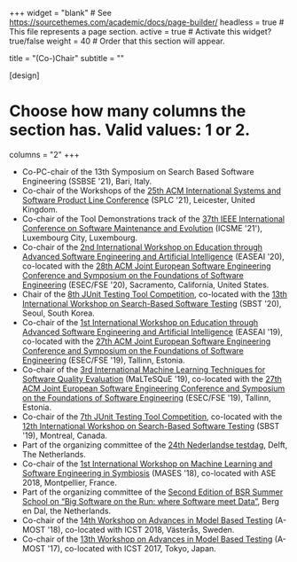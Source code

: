 +++
widget = "blank"  # See https://sourcethemes.com/academic/docs/page-builder/
headless = true  # This file represents a page section.
active = true  # Activate this widget? true/false
weight = 40  # Order that this section will appear.

title = "(Co-)Chair"
subtitle = ""

[design]
  # Choose how many columns the section has. Valid values: 1 or 2.
  columns = "2"
+++

* Co-PC-chair of the 13th Symposium on Search Based Software Engineering (SSBSE '21), Bari, Italy.
* Co-chair of the Workshops of the [25th ACM International Systems and Software Product Line Conference](http://splc2021.net) (SPLC '21), Leicester, United Kingdom.
* Co-chair of the Tool Demonstrations track of the [37th IEEE International Conference on Software Maintenance and Evolution](https://icsme2021.github.io) (ICSME '21'), Luxembourg City, Luxembourg.
* Co-chair of the [2nd International Workshop on Education through Advanced Software Engineering and Artificial Intelligence](https://easeai.github.io/) (EASEAI '20), co-located with the [28th ACM Joint European Software Engineering Conference and Symposium on the Foundations of Software Engineering](https://2020.esec-fse.org) (ESEC/FSE '20), Sacramento, California, United States.
* Chair of the [8th JUnit Testing Tool Competition](https://sbst20.github.io/tools/), co-located with the [13th International Workshop on Search-Based Software Testing](https://sbst20.github.io) (SBST '20), Seoul, South Korea.
* Co-chair of the [1st International Workshop on Education through Advanced Software Engineering and Artificial Intelligence](https://easeai.github.io/EASEAI2019) (EASEAI '19), co-located with the [27th ACM Joint European Software Engineering Conference and Symposium on the Foundations of Software Engineering](https://esec-fse19.ut.ee) (ESEC/FSE '19), Tallinn, Estonia.
* Co-chair of the [3rd International Machine Learning Techniques for Software Quality Evaluation](https://maltesque2019.github.io/) (MaLTeSQuE '19), co-located with the [27th ACM Joint European Software Engineering Conference and Symposium on the Foundations of Software Engineering](https://esec-fse19.ut.ee) (ESEC/FSE '19), Tallinn, Estonia.
* Co-chair of the [7th JUnit Testing Tool Competition](https://sbst19.github.io/tools/), co-located with the [12th International Workshop on Search-Based Software Testing](https://sbst19.github.io) (SBST '19), Montreal, Canada.
* Part of the organizing committee of the [24th Nederlandse testdag](https://testdag2018.github.io), Delft, The Netherlands.
* Co-chair of the [1st International Workshop on Machine Learning and Software Engineering in Symbiosis](https://mases18.github.io) (MASES '18), co-located with ASE 2018, Montpellier, France.
* Part of the organizing committee of the [Second Edition of BSR Summer School on “Big Software on the Run: where Software meet Data”](http://www.3tu-bsr.nl/summerschool2018/start), Berg en Dal, the Netherlands.
* Co-chair of the [14th Workshop on Advances in Model Based Testing](https://amost2018.wordpress.com) (A-MOST '18), co-located with ICST 2018, Västerås, Sweden.
* Co-chair of the [13th Workshop on Advances in Model Based Testing](http://a-most17.zen-tools.com) (A-MOST '17), co-located with ICST 2017, Tokyo, Japan.
